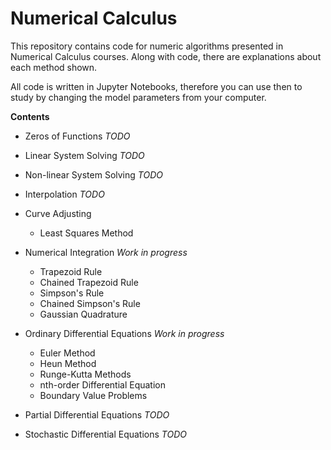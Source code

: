 # Numerical Calculus

This repository contains code for numeric algorithms presented in Numerical Calculus courses. Along with code, there are explanations about each method shown.

All code is written in Jupyter Notebooks, therefore you can use then to study by changing the model parameters from your computer.

**Contents**

* Zeros of Functions *TODO*

* Linear System Solving *TODO*

* Non-linear System Solving *TODO*

* Interpolation *TODO*

* Curve Adjusting
    * Least Squares Method

* Numerical Integration *Work in progress*
    * Trapezoid Rule
    * Chained Trapezoid Rule
    * Simpson's Rule
    * Chained Simpson's Rule
    * Gaussian Quadrature

* Ordinary Differential Equations *Work in progress*
    * Euler Method
    * Heun Method
    * Runge-Kutta Methods
    * nth-order Differential Equation
    * Boundary Value Problems

* Partial Differential Equations *TODO*

* Stochastic Differential Equations *TODO*

